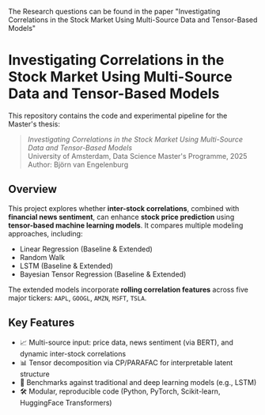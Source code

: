 The Research questions can be found in the paper "Investigating Correlations in the Stock Market Using Multi-Source Data and Tensor-Based Models"

# Investigating Correlations in the Stock Market Using Multi-Source Data and Tensor-Based Models

This repository contains the code and experimental pipeline for the Master's thesis:
> *Investigating Correlations in the Stock Market Using Multi-Source Data and Tensor-Based Models*  
> University of Amsterdam, Data Science Master's Programme, 2025  
> Author: Björn van Engelenburg

## Overview

This project explores whether **inter-stock correlations**, combined with **financial news sentiment**, can enhance **stock price prediction** using **tensor-based machine learning models**. It compares multiple modeling approaches, including:

- Linear Regression (Baseline & Extended)
- Random Walk
- LSTM (Baseline & Extended)
- Bayesian Tensor Regression (Baseline & Extended)

The extended models incorporate **rolling correlation features** across five major tickers: `AAPL`, `GOOGL`, `AMZN`, `MSFT`, `TSLA`.

## Key Features

- 📈 Multi-source input: price data, news sentiment (via BERT), and dynamic inter-stock correlations
- 📊 Tensor decomposition via CP/PARAFAC for interpretable latent structure
- 🤖 Benchmarks against traditional and deep learning models (e.g., LSTM)
- 🛠️ Modular, reproducible code (Python, PyTorch, Scikit-learn, HuggingFace Transformers)


